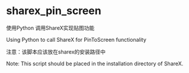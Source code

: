 # sharex_pin_screen
使用Python 调用ShareX实现贴图功能

Using Python to call ShareX for PinToScreen functionality

注意：该脚本应该放在sharex的安装路径中

Note: This script should be placed in the installation directory of ShareX.
